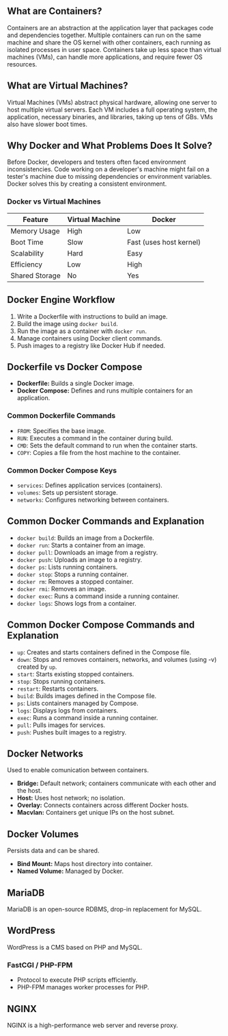 ## What are Containers?

Containers are an abstraction at the application layer that packages code and dependencies together. Multiple containers can run on the same machine and share the OS kernel with other containers, each running as isolated processes in user space. Containers take up less space than virtual machines (VMs), can handle more applications, and require fewer OS resources.

## What are Virtual Machines?

Virtual Machines (VMs) abstract physical hardware, allowing one server to host multiple virtual servers. Each VM includes a full operating system, the application, necessary binaries, and libraries, taking up tens of GBs. VMs also have slower boot times.

## Why Docker and What Problems Does It Solve?

Before Docker, developers and testers often faced environment inconsistencies. Code working on a developer's machine might fail on a tester's machine due to missing dependencies or environment variables. Docker solves this by creating a consistent environment.

### Docker vs Virtual Machines

| Feature        | Virtual Machine | Docker                  |
| -------------- | --------------- | ----------------------- |
| Memory Usage   | High            | Low                     |
| Boot Time      | Slow            | Fast (uses host kernel) |
| Scalability    | Hard            | Easy                    |
| Efficiency     | Low             | High                    |
| Shared Storage | No              | Yes                     |

## Docker Engine Workflow

1. Write a Dockerfile with instructions to build an image.
2. Build the image using `docker build`.
3. Run the image as a container with `docker run`.
4. Manage containers using Docker client commands.
5. Push images to a registry like Docker Hub if needed.

## Dockerfile vs Docker Compose

* **Dockerfile:** Builds a single Docker image.
* **Docker Compose:** Defines and runs multiple containers for an application.

### Common Dockerfile Commands

* `FROM`: Specifies the base image.
* `RUN`: Executes a command in the container during build.
* `CMD`: Sets the default command to run when the container starts.
* `COPY`: Copies a file from the host machine to the container.

### Common Docker Compose Keys

* `services`: Defines application services (containers).
* `volumes`: Sets up persistent storage.
* `networks`: Configures networking between containers.

## Common Docker Commands and Explanation

* `docker build`: Builds an image from a Dockerfile.
* `docker run`: Starts a container from an image.
* `docker pull`: Downloads an image from a registry.
* `docker push`: Uploads an image to a registry.
* `docker ps`: Lists running containers.
* `docker stop`: Stops a running container.
* `docker rm`: Removes a stopped container.
* `docker rmi`: Removes an image.
* `docker exec`: Runs a command inside a running container.
* `docker logs`: Shows logs from a container.

## Common Docker Compose Commands and Explanation

* `up`: Creates and starts containers defined in the Compose file.
* `down`: Stops and removes containers, networks, and volumes (using -v) created by `up`.
* `start`: Starts existing stopped containers.
* `stop`: Stops running containers.
* `restart`: Restarts containers.
* `build`: Builds images defined in the Compose file.
* `ps`: Lists containers managed by Compose.
* `logs`: Displays logs from containers.
* `exec`: Runs a command inside a running container.
* `pull`: Pulls images for services.
* `push`: Pushes built images to a registry.

## Docker Networks
Used to enable comunication between containers.

* **Bridge:** Default network; containers communicate with each other and the host.
* **Host:** Uses host network; no isolation.
* **Overlay:** Connects containers across different Docker hosts.
* **Macvlan:** Containers get unique IPs on the host subnet.

## Docker Volumes
Persists data and can be shared.

* **Bind Mount:** Maps host directory into container.
* **Named Volume:** Managed by Docker.

## MariaDB

MariaDB is an open-source RDBMS, drop-in replacement for MySQL.

## WordPress

WordPress is a CMS based on PHP and MySQL.

### FastCGI / PHP-FPM

* Protocol to execute PHP scripts efficiently.
* PHP-FPM manages worker processes for PHP.

## NGINX

NGINX is a high-performance web server and reverse proxy.
